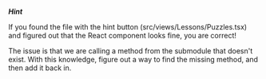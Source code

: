 ***Hint***

If you found the file with the hint button (src/views/Lessons/Puzzles.tsx) and figured out that the React component looks fine, you are correct! 

The issue is that we are calling a method from the submodule that doesn't exist. With this knowledge, figure out a way to find the missing method, and then add it back in.  

